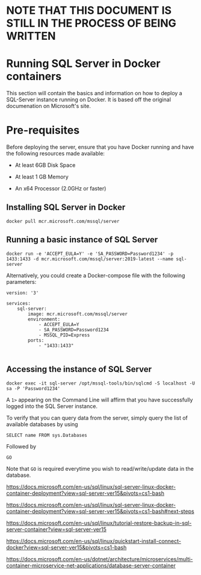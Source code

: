 # NOTE THAT THIS DOCUMENT IS STILL IN THE PROCESS OF BEING WRITTEN

# Running SQL Server in Docker containers
This section will contain the basics and information on how to deploy a SQL-Server instance running on Docker. It is based off the original documenation on Microsoft's site.

# Pre-requisites
Before deploying the server, ensure that you have Docker running and have the following resources made available:

- At least 6GB Disk Space

- At least 1 GB Memory

- An x64 Processor (2.0GHz or faster)

## Installing SQL Server in Docker
`docker pull mcr.microsoft.com/mssql/server`

## Running a basic instance of SQL Server
`docker run -e 'ACCEPT_EULA=Y' -e 'SA_PASSWORD=Password1234' -p 1433:1433 -d mcr.microsoft.com/mssql/server:2019-latest --name sql-server`

Alternatively, you could create a Docker-compose file with the following parameters:

```
version: '3'

services:
    sql-server:
        image: mcr.microsoft.com/mssql/server
        environment: 
            - ACCEPT_EULA=Y
            - SA_PASSWORD=Password1234
            - MSSQL_PID=Express
        ports:
            - "1433:1433"
        
```

## Accessing the instance of SQL Server
`docker exec -it sql-server /opt/mssql-tools/bin/sqlcmd -S localhost -U sa -P 'Password1234'`

A `1>` appearing on the Command Line will affirm that you have successfully logged into the SQL Server instance. 

To verify that you can query data from the server, simply query the list of available databases by using 

`SELECT name FROM sys.Databases`

Followed by 

`GO`

Note that `GO` is required everytime you wish to read/write/update data in the database.


https://docs.microsoft.com/en-us/sql/linux/sql-server-linux-docker-container-deployment?view=sql-server-ver15&pivots=cs1-bash

https://docs.microsoft.com/en-us/sql/linux/sql-server-linux-docker-container-deployment?view=sql-server-ver15&pivots=cs1-bash#next-steps

https://docs.microsoft.com/en-us/sql/linux/tutorial-restore-backup-in-sql-server-container?view=sql-server-ver15

https://docs.microsoft.com/en-us/sql/linux/quickstart-install-connect-docker?view=sql-server-ver15&pivots=cs1-bash

https://docs.microsoft.com/en-us/dotnet/architecture/microservices/multi-container-microservice-net-applications/database-server-container
